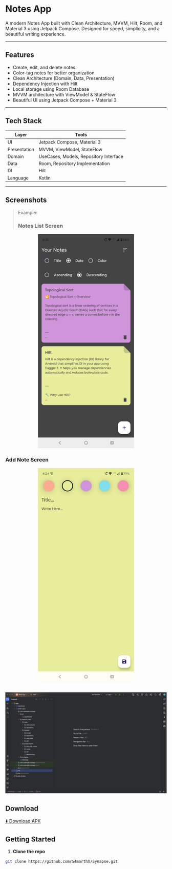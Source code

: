 # Notes App

A modern Notes App built with Clean Architecture, MVVM, Hilt, Room, and Material 3 using Jetpack Compose.
Designed for speed, simplicity, and a beautiful writing experience.

---

## Features

-  Create, edit, and delete notes
-  Color-tag notes for better organization
-  Clean Architecture (Domain, Data, Presentation)
-  Dependency Injection with Hilt
-  Local storage using Room Database
-  MVVM architecture with ViewModel & StateFlow
-  Beautiful UI using Jetpack Compose + Material 3

---

## Tech Stack

| Layer        | Tools |
|--------------|-------|
| UI           | Jetpack Compose, Material 3 |
| Presentation | MVVM, ViewModel, StateFlow |
| Domain       | UseCases, Models, Repository Interface |
| Data         | Room, Repository Implementation |
| DI           | Hilt |
| Language     | Kotlin |

---

## Screenshots

> Example:
> ### Notes List Screen

<p align="center">
  <img src="assets/notes_screen.png" width="300"/>
</p>

### Add Note Screen

<p align="center">
  <img src="assets/add_note.png" width="300"/>
</p>

![App Architecture](assets/App_Structure.png)
---
## Download

[⬇️ Download APK](https://drive.google.com/file/d/133s2bzId-9FUmyEb5ISOdW-dcQmMJC85/view?usp=sharing)

## Getting Started

1. **Clone the repo**
```bash
git clone https://github.com/S4marthX/Synapse.git